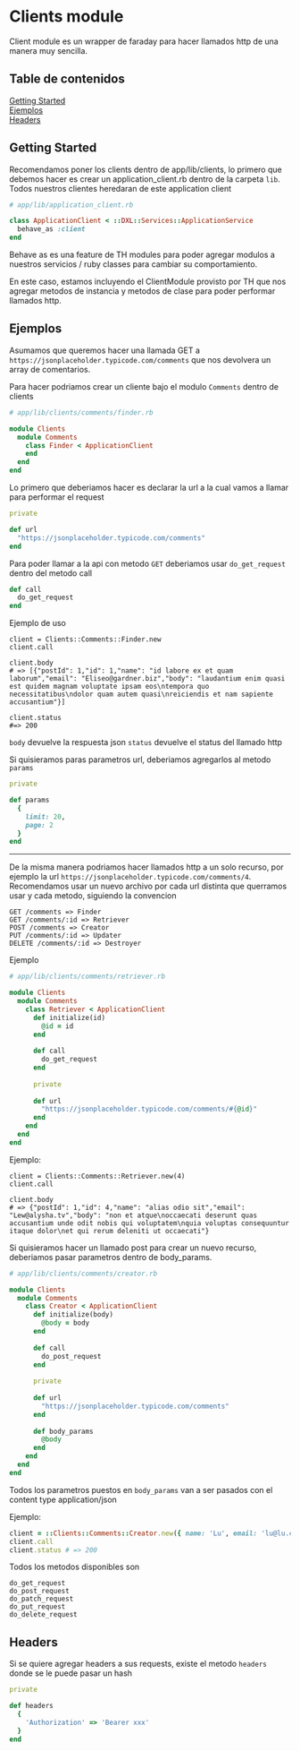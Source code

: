 # Clients module

Client module es un wrapper de faraday para hacer llamados http de una manera muy sencilla.

## Table de contenidos
[Getting Started](#gettingStarted)  
[Ejemplos](#example)  
[Headers](#headers)

## Getting Started
Recomendamos poner los clients dentro de app/lib/clients, lo primero que debemos hacer es crear un application_client.rb dentro de la carpeta 
`lib`. Todos nuestros clientes heredaran de este application client

```ruby
# app/lib/application_client.rb

class ApplicationClient < ::DXL::Services::ApplicationService
  behave_as :client
end
```

Behave as es una feature de TH modules para poder agregar modulos a nuestros servicios / ruby classes para cambiar
su comportamiento.

En este caso, estamos incluyendo el ClientModule provisto por TH que nos agregar metodos de instancia y metodos de clase
para poder performar llamados http.

## Ejemplos
<a name="examples" />

Asumamos que queremos hacer una llamada GET a `https://jsonplaceholder.typicode.com/comments` que nos devolvera un array de comentarios.

Para hacer podriamos crear un cliente bajo el modulo `Comments` dentro de clients

```ruby
# app/lib/clients/comments/finder.rb

module Clients
  module Comments
    class Finder < ApplicationClient
    end
  end
end
```

Lo primero que deberiamos hacer es declarar la url a la cual vamos a llamar para performar el request

```ruby
private

def url
  "https://jsonplaceholder.typicode.com/comments"
end
```

Para poder llamar a la api con metodo `GET` deberiamos usar `do_get_request` dentro del metodo call

```ruby
def call
  do_get_request
end
```

Ejemplo de uso
```
client = Clients::Comments::Finder.new
client.call

client.body
# => [{"postId": 1,"id": 1,"name": "id labore ex et quam laborum","email": "Eliseo@gardner.biz","body": "laudantium enim quasi est quidem magnam voluptate ipsam eos\ntempora quo necessitatibus\ndolor quam autem quasi\nreiciendis et nam sapiente accusantium"}]

client.status
#=> 200
```

`body` devuelve la respuesta json
`status` devuelve el status del llamado http

Si quisieramos paras parametros url, deberiamos agregarlos al metodo `params`

```ruby
private

def params
  {
    limit: 20,
    page: 2
  }
end
```

---
De la misma manera podriamos hacer llamados http a un solo recurso, por ejemplo la url
`https://jsonplaceholder.typicode.com/comments/4`. Recomendamos usar un nuevo archivo por cada
url distinta que querramos usar y cada metodo, siguiendo la convencion
```
GET /comments => Finder
GET /comments/:id => Retriever
POST /comments => Creator
PUT /comments/:id => Updater
DELETE /comments/:id => Destroyer
```

Ejemplo
```ruby
# app/lib/clients/comments/retriever.rb

module Clients
  module Comments
    class Retriever < ApplicationClient
      def initialize(id)
        @id = id
      end
      
      def call
        do_get_request
      end
      
      private
      
      def url
        "https://jsonplaceholder.typicode.com/comments/#{@id}"
      end
    end
  end
end
```

Ejemplo:
```
client = Clients::Comments::Retriever.new(4)
client.call

client.body
# => {"postId": 1,"id": 4,"name": "alias odio sit","email": "Lew@alysha.tv","body": "non et atque\noccaecati deserunt quas accusantium unde odit nobis qui voluptatem\nquia voluptas consequuntur itaque dolor\net qui rerum deleniti ut occaecati"}
```

Si quisieramos hacer un llamado post para crear un nuevo recurso, deberiamos pasar parametros dentro de body_params.

```ruby
# app/lib/clients/comments/creator.rb

module Clients
  module Comments
    class Creator < ApplicationClient
      def initialize(body)
        @body = body
      end
      
      def call
        do_post_request
      end
      
      private
      
      def url
        "https://jsonplaceholder.typicode.com/comments"
      end
      
      def body_params
        @body
      end
    end
  end
end
```

Todos los parametros puestos en `body_params` van a ser pasados con el content type application/json

Ejemplo:

```ruby
client = ::Clients::Comments::Creator.new({ name: 'Lu', email: 'lu@lu.com' })
client.call
client.status # => 200
```

Todos los metodos disponibles son
```
do_get_request
do_post_request
do_patch_request
do_put_request
do_delete_request
```

## Headers

Si se quiere agregar headers a sus requests, existe el metodo `headers` donde
se le puede pasar un hash

```ruby
private

def headers
  {
    'Authorization' => 'Bearer xxx'
  }
end
```
